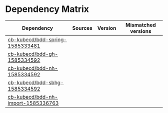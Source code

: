 # Dependency Matrix

Dependency | Sources | Version | Mismatched versions
---------- | ------- | ------- | -------------------
[cb-kubecd/bdd-spring-1585333481](https://github.com/cb-kubecd/bdd-spring-1585333481.git) |  | []() | 
[cb-kubecd/bdd-gh-1585334592](https://github.com/cb-kubecd/bdd-gh-1585334592.git) |  | []() | 
[cb-kubecd/bdd-nh-1585334592](https://github.com/cb-kubecd/bdd-nh-1585334592.git) |  | []() | 
[cb-kubecd/bdd-sbhg-1585334592](https://github.com/cb-kubecd/bdd-sbhg-1585334592.git) |  | []() | 
[cb-kubecd/bdd-nh-import-1585336763](https://github.com/cb-kubecd/bdd-nh-import-1585336763.git) |  | []() | 
